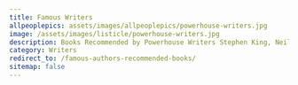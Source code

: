 ```yaml
---
title: Famous Writers
allpeoplepics: assets/images/allpeoplepics/powerhouse-writers.jpg
image: /assets/images/listicle/powerhouse-writers.jpg
description: Books Recommended by Powerhouse Writers Stephen King, Neil Gaiman, Susan Cain, and Kara Swisher
category: Writers
redirect_to: /famous-authors-recommended-books/
sitemap: false
--- 
```









